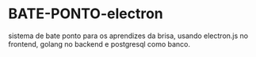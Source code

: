 # BATE-PONTO-electron
sistema de bate ponto para os aprendizes da brisa, usando electron.js no frontend,  golang no backend e postgresql como banco.


